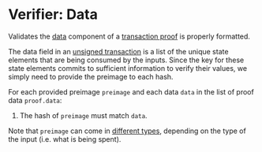 Verifier: Data
===

Validates the [data](./../1.%20Data%20Structures/Transactions.md) component of a [transaction proof](./Transaction%20Proof.md) is properly formatted.

The data field in an [unsigned transaction](./../1.%20Data%20Structures/Transactions.md) is a list of the unique state elements that are being consumed by the inputs. Since the key for these state elements commits to sufficient information to verify their values, we simply need to provide the preimage to each hash.

For each provided preimage `preimage` and each data `data` in the list of proof data `proof.data`:
1. The hash of `preimage` must match `data`.

Note that `preimage` can come in [different types](./Inputs.md), depending on the type of the input (i.e. what is being spent).
